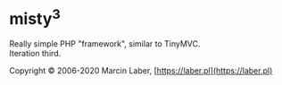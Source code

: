 # misty<sup>3</sup>
Really simple PHP "framework", similar to TinyMVC.<br>
Iteration third.

Copyright &copy; 2006-2020 Marcin Laber, [https://laber.pl](https://laber.pl)